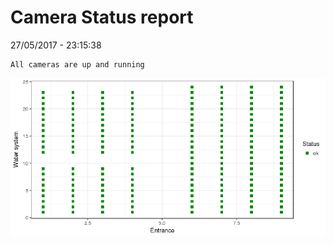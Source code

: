 Camera Status report
================
27/05/2017 - 23:15:38

    All cameras are up and running

![](camreport_files/figure-markdown_github/unnamed-chunk-2-1.png)
